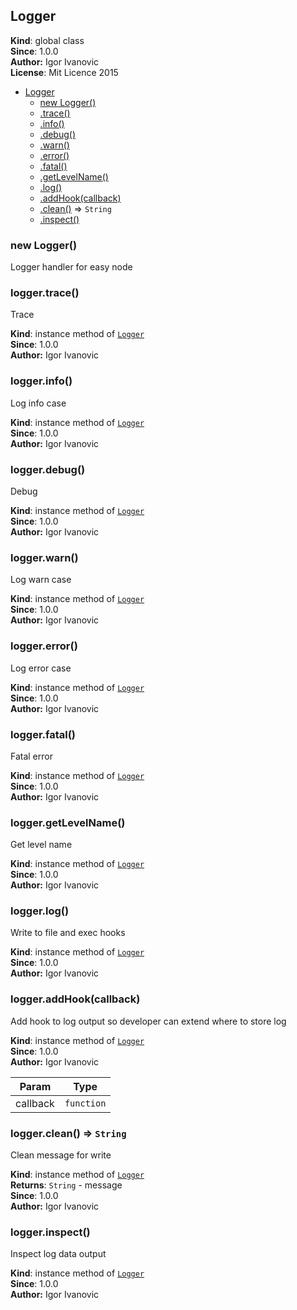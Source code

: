<a name="Logger"></a>
## Logger
**Kind**: global class  
**Since**: 1.0.0  
**Author:** Igor Ivanovic  
**License**: Mit Licence 2015  

* [Logger](#Logger)
  * [new Logger()](#new_Logger_new)
  * [.trace()](#Logger+trace)
  * [.info()](#Logger+info)
  * [.debug()](#Logger+debug)
  * [.warn()](#Logger+warn)
  * [.error()](#Logger+error)
  * [.fatal()](#Logger+fatal)
  * [.getLevelName()](#Logger+getLevelName)
  * [.log()](#Logger+log)
  * [.addHook(callback)](#Logger+addHook)
  * [.clean()](#Logger+clean) ⇒ <code>String</code>
  * [.inspect()](#Logger+inspect)

<a name="new_Logger_new"></a>
### new Logger()
Logger handler for easy node

<a name="Logger+trace"></a>
### logger.trace()
Trace

**Kind**: instance method of <code>[Logger](#Logger)</code>  
**Since**: 1.0.0  
**Author:** Igor Ivanovic  
<a name="Logger+info"></a>
### logger.info()
Log info case

**Kind**: instance method of <code>[Logger](#Logger)</code>  
**Since**: 1.0.0  
**Author:** Igor Ivanovic  
<a name="Logger+debug"></a>
### logger.debug()
Debug

**Kind**: instance method of <code>[Logger](#Logger)</code>  
**Since**: 1.0.0  
**Author:** Igor Ivanovic  
<a name="Logger+warn"></a>
### logger.warn()
Log warn case

**Kind**: instance method of <code>[Logger](#Logger)</code>  
**Since**: 1.0.0  
**Author:** Igor Ivanovic  
<a name="Logger+error"></a>
### logger.error()
Log error case

**Kind**: instance method of <code>[Logger](#Logger)</code>  
**Since**: 1.0.0  
**Author:** Igor Ivanovic  
<a name="Logger+fatal"></a>
### logger.fatal()
Fatal error

**Kind**: instance method of <code>[Logger](#Logger)</code>  
**Since**: 1.0.0  
**Author:** Igor Ivanovic  
<a name="Logger+getLevelName"></a>
### logger.getLevelName()
Get level name

**Kind**: instance method of <code>[Logger](#Logger)</code>  
**Since**: 1.0.0  
**Author:** Igor Ivanovic  
<a name="Logger+log"></a>
### logger.log()
Write to file and exec hooks

**Kind**: instance method of <code>[Logger](#Logger)</code>  
**Since**: 1.0.0  
**Author:** Igor Ivanovic  
<a name="Logger+addHook"></a>
### logger.addHook(callback)
Add hook to log output so developer can extend where to store log

**Kind**: instance method of <code>[Logger](#Logger)</code>  
**Since**: 1.0.0  
**Author:** Igor Ivanovic  

| Param | Type |
| --- | --- |
| callback | <code>function</code> | 

<a name="Logger+clean"></a>
### logger.clean() ⇒ <code>String</code>
Clean message for write

**Kind**: instance method of <code>[Logger](#Logger)</code>  
**Returns**: <code>String</code> - message  
**Since**: 1.0.0  
**Author:** Igor Ivanovic  
<a name="Logger+inspect"></a>
### logger.inspect()
Inspect log data output

**Kind**: instance method of <code>[Logger](#Logger)</code>  
**Since**: 1.0.0  
**Author:** Igor Ivanovic  
